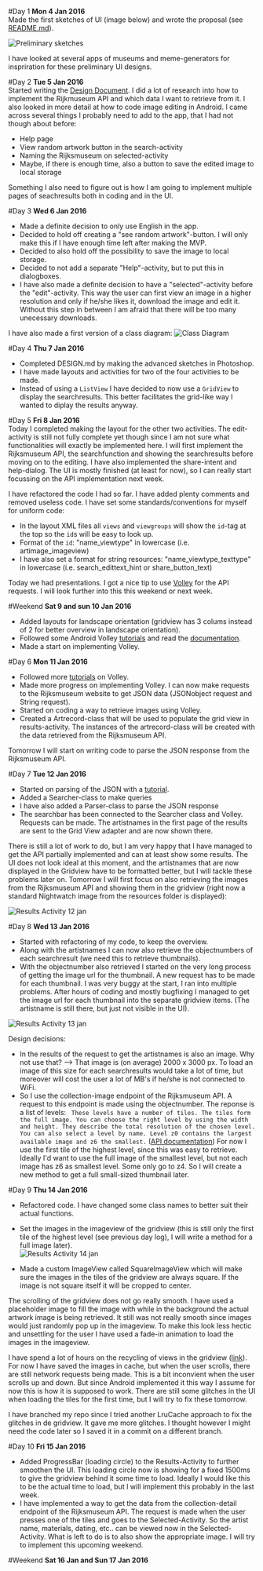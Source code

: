 #Day 1
**Mon 4 Jan 2016**   
Made the first sketches of UI (image below) and wrote the proposal (see [README.md](https://github.com/C0rine/Mume/blob/master/README.md)). 
  
![Preliminary sketches](/doc/preliminarysketches.jpg)  

I have looked at several apps of museums and meme-generators for inspriration for these preliminary UI designs.

#Day 2
**Tue 5 Jan 2016**  
Started writing the [Design Document](https://github.com/C0rine/Mume/edit/master/DESIGN.md). I did a lot of research into how to implement the Rijkmuseum API and which data I want to retrieve from it. I also looked in more detail at how to code image editing in Android. I came across several things I probably need to add to the app, that I had not though about before:
- Help page
- View random artwork button in the search-activity
- Naming the Rijksmuseum on selected-activity
- Maybe, if there is enough time, also a button to save the edited image to local storage
  
Something I also need to figure out is how I am going to implement multiple pages of seachresults both in coding and in the UI.

#Day 3
**Wed 6 Jan 2016**  
- Made a definite decision to only use English in the app.
- Decided to hold off creating a "see random artwork"-button. I will only make this if I have enough time left after making the MVP.
- Decided to also hold off the possibility to save the image to local storage.
- Decided to not add a separate "Help"-activity, but to put this in dialogboxes.
- I have also made a definite decision to have a "selected"-activity before the "edit"-activity. This way the user can first view an image in a higher resolution and only if he/she likes it, download the image and edit it. Without this step in between I am afraid that there will be too many unecessary downloads.

I have also made a first version of a class diagram:
![Class Diagram](/doc/classdiagram.jpg) 

#Day 4
**Thu 7 Jan 2016**  
- Completed DESIGN.md by making the advanced sketches in Photoshop.
- I have made layouts and activities for two of the four activities to be made.
- Instead of using a `ListView` I have decided to now use a `GridView` to display the searchresults. This better facilitates the grid-like way I wanted to diplay the results anyway.

#Day 5
**Fri 8 Jan 2016**  
Today I completed making the layout for the other two activities. The edit-activity is still not fully complete yet though since I am not sure what functionalities will exactly be implemented here. I will first implement the Rijksmuseum API, the searchfunction and showing the searchresults before moving on to the editing. I have also implemented the share-intent and help-dialog. The UI is mostly finished (at least for now), so I can really start focussing on the API implementation next week.
  
I have refactored the code I had so far. I have added plenty comments and removed useless code. I have set some standards/conventions for myself for uniform code:
- In the layout XML files all `views` and `viewgroups` will show the `id`-tag at the top so the `id`s will be easy to look up.
- Format of the `id`: "name_viewtype" in lowercase (i.e. artimage_imageview)
- I have also set a format for string resources: "name_viewtype_texttype" in lowercase (i.e. search_edittext_hint or share_button_text)

Today we had presentations. I got a nice tip to use [Volley](http://developer.android.com/training/volley/index.html) for the API requests. I will look further into this this weekend or next week.
  
#Weekend
**Sat 9 and sun 10 Jan 2016**  
- Added layouts for landscape orientation (gridview has 3 colums instead of 2 for better overview in landscape orientation).
- Followed some Android Volley [tutorials](https://www.youtube.com/watch?v=ohkPZw-gY3g&index=29&list=PLonJJ3BVjZW6CtAMbJz1XD8ELUs1KXaTD) and read the [documentation](http://developer.android.com/training/volley/index.html).
- Made a start on implementing Volley.

#Day 6
**Mon 11 Jan 2016**  
- Followed more [tutorials](https://www.youtube.com/watch?v=T4SF7S6pYfE&list=PLonJJ3BVjZW6CtAMbJz1XD8ELUs1KXaTD&index=31) on Volley.
- Made more progress on implementing Volley. I can now make requests to the Rijksmuseum website to get JSON data (JSONobject request and String request).
- Started on coding a way to retrieve images using Volley.
- Created a Artrecord-class that will be used to populate the grid view in results-activity. The instances of the artrecord-class will be created with the data retrieved from the Rijksmuseum API. 
  
Tomorrow I will start on writing code to parse the JSON response from the Rijksmuseum API.

#Day 7
**Tue 12 Jan 2016**  
- Started on parsing of the JSON with a [tutorial](https://www.youtube.com/watch?v=5GzVtP0IODU&list=PLonJJ3BVjZW6CtAMbJz1XD8ELUs1KXaTD&index=37).
- Added a Searcher-class to make queries
- I have also added a Parser-class to parse the JSON response
- The searchbar has been connected to the Searcher class and Volley. Requests can be made. The artistnames in the first page of the results are sent to the Grid View adapter and are now shown there.
  
There is still a lot of work to do, but I am very happy that I have managed to get the API partially implemented and can at least show some results. The UI does not look ideal at this moment, and the artistnames that are now displayed in the Gridview have to be formatted better, but I will tackle these problems later on. Tomorrow I will first focus on also retrieving the images from the Rijksmuseum API and showing them in the gridview (right now a standard Nightwatch image from the resources folder is displayed):
  
![Results Activity 12 jan](/doc/resultsactivity12jan2016.jpg) 

#Day 8
**Wed 13 Jan 2016**
- Started with refactoring of my code, to keep the overview.
- Along with the artistnames I can now also retrieve the objectnumbers of each searchresult (we need this to retrieve thumbnails).
- With the objectnumber also retrieved I started on the very long process of getting the image url for the thumbnail. A new request has to be made for each thumbnail. I was very buggy at the start, I ran into multiple problems. After hours of coding and mostly bugfixing I managed to get the image url for each thumbnail into the separate gridview items. (The artistname is still there, but just not visible in the UI). 
  
![Results Activity 13 jan](/doc/resultsactivity13jan2016.jpg)  
  
Design decisions:  
- In the results of the request to get the artistnames is also an image. Why not use that? --> That image is (on average) 2000 x 3000 px. To load an image of this size for each searchresults would take a lot of time, but moreover will cost the user a lot of MB's if he/she is not connected to WiFi.
- So I use the collection-image endpoint of the Rijksmuseum API. A request to this endpoint is made using the objectnumber. The reponse is a list of levels: ` These levels have a number of tiles. The tiles form the full image. You can choose the right level by using the width and height. They describe the total resolution of the chosen level. You can also select a level by name. Level z0 contains the largest available image and z6 the smallest.` ([API documentation](http://rijksmuseum.github.io/)) For now I use the first tile of the highest level, since this was easy to retrieve. Ideally I'd want to use the full image of the smallest level, but not each image has z6 as smallest level. Some only go to z4. So I will create a new method to get a full small-sized thumbnail later. 

#Day 9
**Thu 14 Jan 2016**  
- Refactored code. I have changed some class names to better suit their actual functions.
- Set the images in the imageview of the gridview (this is still only the first tile of the highest level (see previous day log), I will write a method for a full image later).  
![Results Activity 14 jan](/doc/resultsactivity14jan2016.jpg)  

- Made a custom ImageView called SquareImageView which will make sure the images in the tiles of the gridview are always square. If the image is not square itself it will be cropped to center.
  
The scrolling of the gridview does not go really smooth. I have used a placeholder image to fill the image with while in the background the actual artwork image is being retrieved. It still was not really smooth since images would just randomly pop up in the imageview. To make this look less hectic and unsettling for the user I have used a fade-in animation to load the images in the imageview.  
  
I have spend a lot of hours on the recycling of views in the gridview ([link](https://www.udacity.com/course/viewer#!/c-ud853/l-1395568821/m-1601259313)). For now I have saved the images in cache, but when the user scrolls, there are still network requests being made. This is a bit inconvient when the user scrolls up and down. But since Android implemented it this way I assume for now this is how it is supposed to work. There are still some glitches in the UI when loading the tiles for the first time, but I will try to fix these tomorrow.  
  
I have branched my repo since I tried another LruCache approach to fix the glitches in de gridview. It gave me more glitches. I thought however I might need the code later so I saved it in a commit on a different branch.

#Day 10
**Fri 15 Jan 2016**  
- Added ProgressBar (loading circle) to the Results-Activity to further smoothen the UI. This loading circle now is showing for a fixed 1500ms to give the gridview behind it some time to load. Ideally I would like this to be the actual time to load, but I will implement this probably in the last week.
- I have implemented a way to get the data from the collection-detail endpoint of the Rijksmuseum API. The request is made when the user presses one of the tiles and goes to the Selected-Activity. So the artist name, materials, dating, etc.. can be viewed now in the Selected-Activity. What is left to do is to also show the appropriate image. I will try to implement this upcoming weekend.

#Weekend
**Sat 16 Jan and Sun 17 Jan 2016**  

